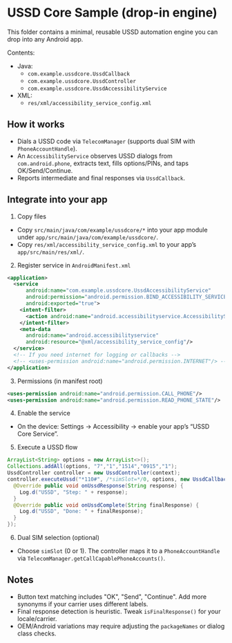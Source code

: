 # USSD Core Sample (drop-in engine)

This folder contains a minimal, reusable USSD automation engine you can drop into any Android app.

Contents:

- Java:
  - `com.example.ussdcore.UssdCallback`
  - `com.example.ussdcore.UssdController`
  - `com.example.ussdcore.UssdAccessibilityService`
- XML:
  - `res/xml/accessibility_service_config.xml`

## How it works

- Dials a USSD code via `TelecomManager` (supports dual SIM with `PhoneAccountHandle`).
- An `AccessibilityService` observes USSD dialogs from `com.android.phone`, extracts text, fills options/PINs, and taps OK/Send/Continue.
- Reports intermediate and final responses via `UssdCallback`.

## Integrate into your app

1. Copy files

- Copy `src/main/java/com/example/ussdcore/*` into your app module under `app/src/main/java/com/example/ussdcore/`.
- Copy `res/xml/accessibility_service_config.xml` to your app’s `app/src/main/res/xml/`.

2. Register service in `AndroidManifest.xml`

```xml
<application>
  <service
      android:name="com.example.ussdcore.UssdAccessibilityService"
      android:permission="android.permission.BIND_ACCESSIBILITY_SERVICE"
      android:exported="true">
    <intent-filter>
      <action android:name="android.accessibilityservice.AccessibilityService"/>
    </intent-filter>
    <meta-data
      android:name="android.accessibilityservice"
      android:resource="@xml/accessibility_service_config"/>
  </service>
  <!-- If you need internet for logging or callbacks -->
  <!-- <uses-permission android:name="android.permission.INTERNET"/> -->
</application>
```

3. Permissions (in manifest root)

```xml
<uses-permission android:name="android.permission.CALL_PHONE"/>
<uses-permission android:name="android.permission.READ_PHONE_STATE"/>
```

4. Enable the service

- On the device: Settings → Accessibility → enable your app’s “USSD Core Service”.

5. Execute a USSD flow

```java
ArrayList<String> options = new ArrayList<>();
Collections.addAll(options, "7","1","1514","0915","1");
UssdController controller = new UssdController(context);
controller.executeUssd("*110#", /*simSlot=*/0, options, new UssdCallback() {
  @Override public void onUssdResponse(String response) {
    Log.d("USSD", "Step: " + response);
  }
  @Override public void onUssdComplete(String finalResponse) {
    Log.d("USSD", "Done: " + finalResponse);
  }
});
```

6. Dual SIM selection (optional)

- Choose `simSlot` (0 or 1). The controller maps it to a `PhoneAccountHandle` via `TelecomManager.getCallCapablePhoneAccounts()`.

## Notes

- Button text matching includes "OK", "Send", "Continue". Add more synonyms if your carrier uses different labels.
- Final response detection is heuristic. Tweak `isFinalResponse()` for your locale/carrier.
- OEM/Android variations may require adjusting the `packageNames` or dialog class checks.
